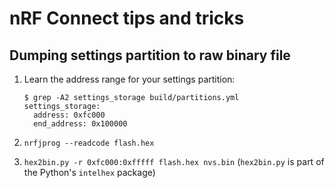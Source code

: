 # nRF Connect tips and tricks

## Dumping settings partition to raw binary file

1. Learn the address range for your settings partition:

   ```console
   $ grep -A2 settings_storage build/partitions.yml 
   settings_storage:
     address: 0xfc000
     end_address: 0x100000
   ```

2. `nrfjprog --readcode flash.hex`

3. `hex2bin.py -r 0xfc000:0xfffff flash.hex nvs.bin` (`hex2bin.py` is part of the Python's `intelhex` package)

